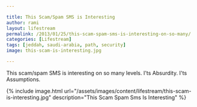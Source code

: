```yaml
---

title: This Scam/Spam SMS is Interesting
author: rami
layout: lifestream 
permalink: /2013/01/25/this-scam-spam-sms-is-interesting-on-so-many/
categories: [Lifestream]
tags: [jeddah, saudi-arabia, path, security] 
image: this-scam-is-interesting.jpg

---
```


This scam/spam SMS is interesting on so many levels. I'ts Absurdity. I'ts Assumptions.

{% include image.html url="/assets/images/content/lifestream/this-scam-is-interesting.jpg" description="This Scam Spam Sms Is Interesting" %}
